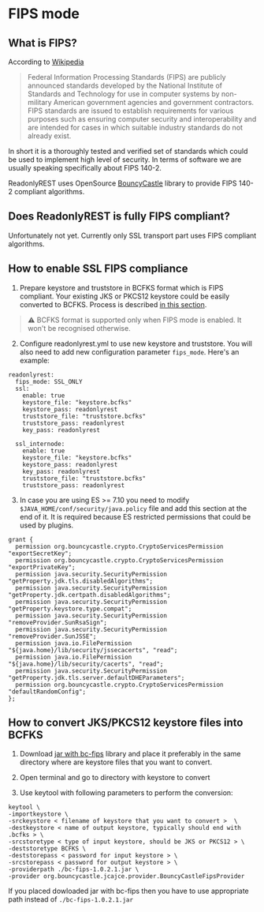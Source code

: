 # FIPS mode

## What is FIPS?

According to [Wikipedia](https://en.wikipedia.org/wiki/Federal_Information_Processing_Standards) 
> Federal Information Processing Standards (FIPS) are publicly announced standards developed by the National Institute of Standards and Technology for use in computer systems by non-military American government agencies and government contractors.
> FIPS standards are issued to establish requirements for various purposes such as ensuring computer security and interoperability and are intended for cases in which suitable industry standards do not already exist.

In short it is a thoroughly tested and verified set of standards which could be used to implement high level of security. In terms of software we are usually speaking specifically about FIPS 140-2. 

ReadonlyREST uses OpenSource [BouncyCastle](https://www.bouncycastle.org) library to provide FIPS 140-2 compliant algorithms.

## Does ReadonlyREST is fully FIPS compliant?

Unfortunately not yet. Currently only SSL transport part uses FIPS compliant algorithms.

## How to enable SSL FIPS compliance

1. Prepare keystore and truststore in BCFKS format which is FIPS compliant. Your existing JKS or PKCS12 keystore could be easily converted to BCFKS. Process is described [in this section](#how-to-convert-jks/pkcs12-keystore-files-into-bcfks). 
> :warning: BCFKS format is supported only when FIPS mode is enabled. It won't be recognised otherwise.

2. Configure readonlyrest.yml to use new keystore and truststore. You will also need to add new configuration parameter `fips_mode`. Here's an example:
``` 
readonlyrest:
  fips_mode: SSL_ONLY
  ssl:
    enable: true
    keystore_file: "keystore.bcfks"
    keystore_pass: readonlyrest
    truststore_file: "truststore.bcfks"
    truststore_pass: readonlyrest
    key_pass: readonlyrest

  ssl_internode:
    enable: true
    keystore_file: "keystore.bcfks"
    keystore_pass: readonlyrest
    key_pass: readonlyrest
    truststore_file: "truststore.bcfks"
    truststore_pass: readonlyrest
```
3. In case you are using ES >= 7.10 you need to modify `$JAVA_HOME/conf/security/java.policy` file and add this section at the end of it. It is required because ES restricted permissions that could be used by plugins.
```
grant {
  permission org.bouncycastle.crypto.CryptoServicesPermission "exportSecretKey";
  permission org.bouncycastle.crypto.CryptoServicesPermission "exportPrivateKey";
  permission java.security.SecurityPermission "getProperty.jdk.tls.disabledAlgorithms";
  permission java.security.SecurityPermission "getProperty.jdk.certpath.disabledAlgorithms";
  permission java.security.SecurityPermission "getProperty.keystore.type.compat";
  permission java.security.SecurityPermission "removeProvider.SunRsaSign";
  permission java.security.SecurityPermission "removeProvider.SunJSSE";
  permission java.io.FilePermission "${java.home}/lib/security/jssecacerts", "read";
  permission java.io.FilePermission "${java.home}/lib/security/cacerts", "read";
  permission java.security.SecurityPermission "getProperty.jdk.tls.server.defaultDHEParameters";
  permission org.bouncycastle.crypto.CryptoServicesPermission "defaultRandomConfig";
};
```


## How to convert JKS/PKCS12 keystore files into BCFKS

1. Download [jar with bc-fips](https://repo1.maven.org/maven2/org/bouncycastle/bc-fips/1.0.2.3/bc-fips-1.0.2.3.jar) library and place it preferably in the same directory where are keystore files that you want to convert. 

2. Open terminal and go to directory with keystore to convert

3. Use keytool with following parameters to perform the conversion:
```
keytool \
-importkeystore \
-srckeystore < filename of keystore that you want to convert >  \
-destkeystore < name of output keystore, typically should end with .bcfks > \
-srcstoretype < type of input keystore, should be JKS or PKCS12 > \
-deststoretype BCFKS \
-deststorepass < password for input keystore > \
-srcstorepass < password for output keystore > \
-providerpath ./bc-fips-1.0.2.1.jar \
-provider org.bouncycastle.jcajce.provider.BouncyCastleFipsProvider
```
If you placed dowloaded jar with bc-fips then you have to use appropriate path instead of `./bc-fips-1.0.2.1.jar`
